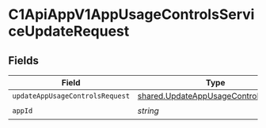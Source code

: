# C1ApiAppV1AppUsageControlsServiceUpdateRequest


## Fields

| Field                                                                                               | Type                                                                                                | Required                                                                                            | Description                                                                                         |
| --------------------------------------------------------------------------------------------------- | --------------------------------------------------------------------------------------------------- | --------------------------------------------------------------------------------------------------- | --------------------------------------------------------------------------------------------------- |
| `updateAppUsageControlsRequest`                                                                     | [shared.UpdateAppUsageControlsRequest](../../../sdk/models/shared/updateappusagecontrolsrequest.md) | :heavy_minus_sign:                                                                                  | N/A                                                                                                 |
| `appId`                                                                                             | *string*                                                                                            | :heavy_check_mark:                                                                                  | N/A                                                                                                 |